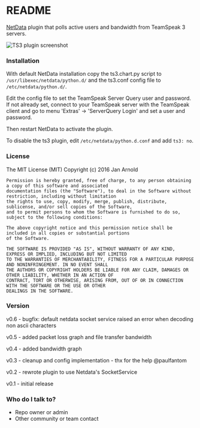 # README #

[NetData](https://github.com/firehol/netdata/) plugin that polls active users and bandwidth from TeamSpeak 3 servers.

![TS3 plugin screenshot](http://semper.space/netdata_ts3/screenshot01.png "Netdata TS3 plugin")

### Installation ###

With default NetData installation copy the ts3.chart.py script to `/usr/libexec/netdata/python.d/` and the ts3.conf config file to `/etc/netdata/python.d/`.

Edit the config file to set the TeamSpeak Server Query user and password.
If not already set, connect to your TeamSpeak server with the TeamSpeak client and go to menu 'Extras' -> 'ServerQuery Login' and set a user and password.

Then restart NetData to activate the plugin.

To disable the ts3 plugin, edit `/etc/netdata/python.d.conf` and add `ts3: no`.


### License ###

The MIT License (MIT)
Copyright (c) 2016 Jan Arnold

	Permission is hereby granted, free of charge, to any person obtaining a copy of this software and associated
	documentation files (the "Software"), to deal in the Software without restriction, including without limitation
	the rights to use, copy, modify, merge, publish, distribute, sublicense, and/or sell copies of the Software,
	and to permit persons to whom the Software is furnished to do so, subject to the following conditions:

	The above copyright notice and this permission notice shall be included in all copies or substantial portions
	of the Software.

	THE SOFTWARE IS PROVIDED "AS IS", WITHOUT WARRANTY OF ANY KIND, EXPRESS OR IMPLIED, INCLUDING BUT NOT LIMITED
	TO THE WARRANTIES OF MERCHANTABILITY, FITNESS FOR A PARTICULAR PURPOSE AND NONINFRINGEMENT. IN NO EVENT SHALL
	THE AUTHORS OR COPYRIGHT HOLDERS BE LIABLE FOR ANY CLAIM, DAMAGES OR OTHER LIABILITY, WHETHER IN AN ACTION OF
	CONTRACT, TORT OR OTHERWISE, ARISING FROM, OUT OF OR IN CONNECTION WITH THE SOFTWARE OR THE USE OR OTHER
	DEALINGS IN THE SOFTWARE.


### Version ###

v0.6 - bugfix: default netdata socket service raised an error when decoding non ascii characters

v0.5 - added packet loss graph and file transfer bandwidth

v0.4 - added bandwidth graph

v0.3 - cleanup and config implementation - thx for the help @paulfantom

v0.2 - rewrote plugin to use Netdata's SocketService

v0.1 - initial release



### Who do I talk to? ###

* Repo owner or admin
* Other community or team contact
